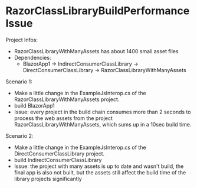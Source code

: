 # RazorClassLibraryBuildPerformanceIssue

Project Infos:
* RazorClassLibraryWithManyAssets has about 1400 small asset files
* Dependencies:
    * BlazorApp1 -> IndirectConsumerClassLibrary -> DirectConsumerClassLibrary -> RazorClassLibraryWithManyAssets

Scenario 1:
* Make a little change in the ExampleJsInterop.cs of the RazorClassLibraryWithManyAssets project.
* build BlazorApp1
* Issue: every project in the build chain consumes more than 2 seconds to process the web assets from the project RazorClassLibraryWithManyAssets, which sums up in a 10sec build time.


Scenario 2:
* Make a little change in the ExampleJsInterop.cs of the DirectConsumerClassLibrary project.
* build IndirectConsumerClassLibrary
* Issue: the project with many assets is up to date and wasn't build, the final app is also not built, but the assets still affect the build time of the library projects significantly
